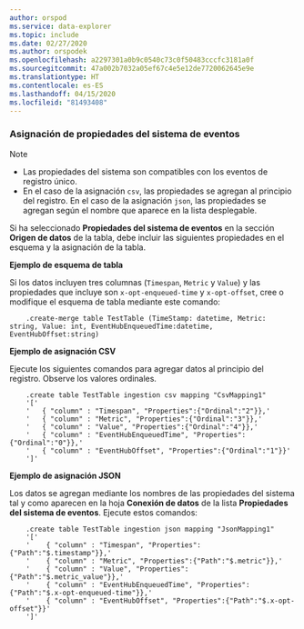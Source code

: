 ```yaml
---
author: orspod
ms.service: data-explorer
ms.topic: include
ms.date: 02/27/2020
ms.author: orspodek
ms.openlocfilehash: a2297301a0b9c0540c73c0f50483cccfc3181a0f
ms.sourcegitcommit: 47a002b7032a05ef67c4e5e12de7720062645e9e
ms.translationtype: HT
ms.contentlocale: es-ES
ms.lasthandoff: 04/15/2020
ms.locfileid: "81493408"
---
```

### <a name="event-system-properties-mapping"></a>Asignación de propiedades del sistema de eventos

> [!Note]
> * Las propiedades del sistema son compatibles con los eventos de registro único.
> * En el caso de la asignación `csv`, las propiedades se agregan al principio del registro. En el caso de la asignación `json`, las propiedades se agregan según el nombre que aparece en la lista desplegable.

Si ha seleccionado **Propiedades del sistema de eventos** en la sección **Origen de datos** de la tabla, debe incluir las siguientes propiedades en el esquema y la asignación de la tabla.

**Ejemplo de esquema de tabla**

Si los datos incluyen tres columnas (`Timespan`, `Metric` y `Value`) y las propiedades que incluye son `x-opt-enqueued-time` y `x-opt-offset`, cree o modifique el esquema de tabla mediante este comando:

```kusto
    .create-merge table TestTable (TimeStamp: datetime, Metric: string, Value: int, EventHubEnqueuedTime:datetime, EventHubOffset:string)
```

**Ejemplo de asignación CSV**

Ejecute los siguientes comandos para agregar datos al principio del registro. Observe los valores ordinales.

```kusto
    .create table TestTable ingestion csv mapping "CsvMapping1"
    '['
    '   { "column" : "Timespan", "Properties":{"Ordinal":"2"}},'
    '   { "column" : "Metric", "Properties":{"Ordinal":"3"}},'
    '   { "column" : "Value", "Properties":{"Ordinal":"4"}},'
    '   { "column" : "EventHubEnqueuedTime", "Properties":{"Ordinal":"0"}},'
    '   { "column" : "EventHubOffset", "Properties":{"Ordinal":"1"}}'
    ']'
```
 
**Ejemplo de asignación JSON**

Los datos se agregan mediante los nombres de las propiedades del sistema tal y como aparecen en la hoja **Conexión de datos** de la lista **Propiedades del sistema de eventos**. Ejecute estos comandos:

```kusto
    .create table TestTable ingestion json mapping "JsonMapping1"
    '['
    '    { "column" : "Timespan", "Properties":{"Path":"$.timestamp"}},'
    '    { "column" : "Metric", "Properties":{"Path":"$.metric"}},'
    '    { "column" : "Value", "Properties":{"Path":"$.metric_value"}},'
    '    { "column" : "EventHubEnqueuedTime", "Properties":{"Path":"$.x-opt-enqueued-time"}},'
    '    { "column" : "EventHubOffset", "Properties":{"Path":"$.x-opt-offset"}}'
    ']'
```
